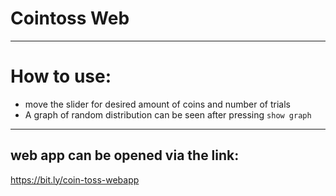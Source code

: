 # Cointoss Web

__________________________________________________________________________

# How to use:

* move the slider for desired amount of coins and number of trials
* A graph of random distribution can be seen after pressing ````show graph````

__________________________________________________________________________

## web app can be opened via the link:
https://bit.ly/coin-toss-webapp

